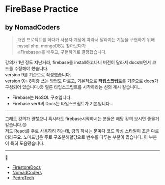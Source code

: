 # FireBase Practice

## by NomadCoders

> 개인 프로젝트를 하다가 사용자 계정에 따라서 달라지는 기능을 구현하기 위해 mysql php, mongoDB등 찾아보다가  
> 🔥Firebase🔥를 배우고, 구현하기로 결정했습니다.

강의가 1년 정도 지난거라, firebase를 install하고나니 버전이 달라서 docs보면서 코드를 수정해야 했습니다.  
version 9를 기준으로 작성했습니다.  
version 9는 8이랑 쓰는 방법도 다르고, 기본적으로 **타입스크립트**를 기준으로 docs가 구성되어 있습니다.😢 얼른 타입스크립트를 시작하라는 신의 계시 같습니다...

- Firebase는 NoSQL 구조입니다.
- Firebase ver9의 Docs는 타입스크립트가 기본입니다...

---

그래도 강의가 괜찮으니 혹시라도 firebase시작하시는 분들은 해당 강의 보시면 좋을거 같습니다.😊  
저도 React를 주로 사용하려 하는데, 강의 하시는 분마다 코드 작성 스타일이 조금 다르더라구요. 노마드님은 주로 구조분해할당으로 변수를 다루는 부분이 많습니다. 이 부분이 특히 도움됐습니다.

---

📝

- [FirestoreDocs](https://firebase.google.com/docs/reference/js/firestore_)
- [NomadCoders](https://nomadcoders.co/nwitter)
- [PedroTech](https://www.youtube.com/watch?v=jCY6DH8F4oc&t=1s)
